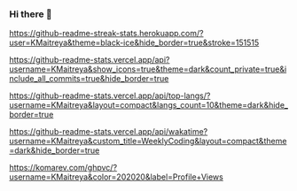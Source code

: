 ### Hi there 👋

<!--
**KMaitreya/KMaitreya** is a ✨ _special_ ✨ repository because its `README.md` (this file) appears on your GitHub profile.

Here are some ideas to get you started:

- 🔭 I’m currently working on ...
- 🌱 I’m currently learning ...
- 👯 I’m looking to collaborate on ...
- 🤔 I’m looking for help with ...
- 💬 Ask me about ...
- 📫 How to reach me: ...
- 😄 Pronouns: ...
- ⚡ Fun fact: ...
-->

https://github-readme-streak-stats.herokuapp.com/?user=KMaitreya&theme=black-ice&hide_border=true&stroke=151515

https://github-readme-stats.vercel.app/api?username=KMaitreya&show_icons=true&theme=dark&count_private=true&include_all_commits=true&hide_border=true

https://github-readme-stats.vercel.app/api/top-langs/?username=KMaitreya&layout=compact&langs_count=10&theme=dark&hide_border=true

https://github-readme-stats.vercel.app/api/wakatime?username=KMaitreya&custom_title=WeeklyCoding&layout=compact&theme=dark&hide_border=true

https://komarev.com/ghpvc/?username=KMaitreya&color=202020&label=Profile+Views
